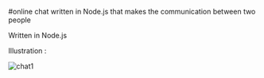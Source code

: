 #online chat written in Node.js that makes the communication between two people

Written in Node.js 

Illustration : 

![chat1](https://user-images.githubusercontent.com/88058374/151900498-094c9cf2-2ce5-4a1e-a76d-1a1b282bd2a7.png)
